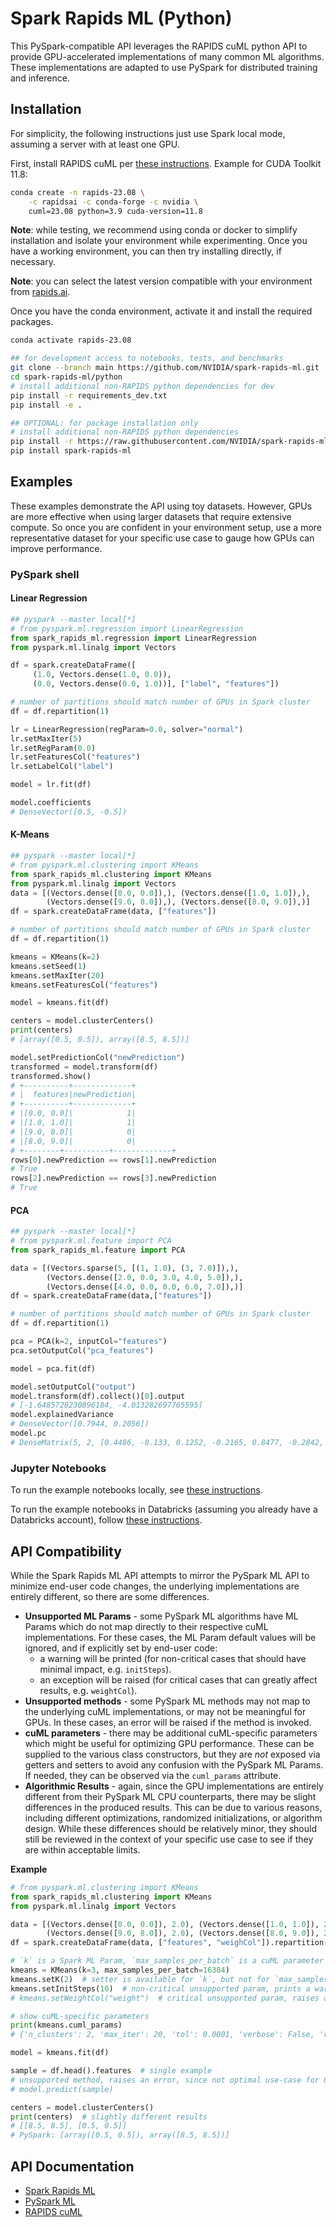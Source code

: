 # Spark Rapids ML (Python)

This PySpark-compatible API leverages the RAPIDS cuML python API to provide GPU-accelerated implementations of many common ML algorithms.  These implementations are adapted to use PySpark for distributed training and inference.

## Installation

For simplicity, the following instructions just use Spark local mode, assuming a server with at least one GPU.

First, install RAPIDS cuML per [these instructions](https://rapids.ai/start.html).   Example for CUDA Toolkit 11.8:
```bash
conda create -n rapids-23.08 \
    -c rapidsai -c conda-forge -c nvidia \
    cuml=23.08 python=3.9 cuda-version=11.8
```

**Note**: while testing, we recommend using conda or docker to simplify installation and isolate your environment while experimenting.  Once you have a working environment, you can then try installing directly, if necessary.

**Note**: you can select the latest version compatible with your environment from [rapids.ai](https://rapids.ai/start.html#get-rapids).

Once you have the conda environment, activate it and install the required packages.
```bash
conda activate rapids-23.08

## for development access to notebooks, tests, and benchmarks
git clone --branch main https://github.com/NVIDIA/spark-rapids-ml.git
cd spark-rapids-ml/python
# install additional non-RAPIDS python dependencies for dev
pip install -r requirements_dev.txt
pip install -e .

## OPTIONAL: for package installation only
# install additional non-RAPIDS python dependencies
pip install -r https://raw.githubusercontent.com/NVIDIA/spark-rapids-ml/main/python/requirements.txt
pip install spark-rapids-ml
```

## Examples

These examples demonstrate the API using toy datasets.  However, GPUs are more effective when using larger datasets that require extensive compute.  So once you are confident in your environment setup, use a more representative dataset for your specific use case to gauge how GPUs can improve performance.

### PySpark shell

#### Linear Regression
```python
## pyspark --master local[*]
# from pyspark.ml.regression import LinearRegression
from spark_rapids_ml.regression import LinearRegression
from pyspark.ml.linalg import Vectors

df = spark.createDataFrame([
     (1.0, Vectors.dense(1.0, 0.0)),
     (0.0, Vectors.dense(0.0, 1.0))], ["label", "features"])

# number of partitions should match number of GPUs in Spark cluster
df = df.repartition(1)

lr = LinearRegression(regParam=0.0, solver="normal")
lr.setMaxIter(5)
lr.setRegParam(0.0)
lr.setFeaturesCol("features")
lr.setLabelCol("label")

model = lr.fit(df)

model.coefficients
# DenseVector([0.5, -0.5])
```

#### K-Means
```python
## pyspark --master local[*]
# from pyspark.ml.clustering import KMeans
from spark_rapids_ml.clustering import KMeans
from pyspark.ml.linalg import Vectors
data = [(Vectors.dense([0.0, 0.0]),), (Vectors.dense([1.0, 1.0]),),
        (Vectors.dense([9.0, 8.0]),), (Vectors.dense([8.0, 9.0]),)]
df = spark.createDataFrame(data, ["features"])

# number of partitions should match number of GPUs in Spark cluster
df = df.repartition(1)

kmeans = KMeans(k=2)
kmeans.setSeed(1)
kmeans.setMaxIter(20)
kmeans.setFeaturesCol("features")

model = kmeans.fit(df)

centers = model.clusterCenters()
print(centers)
# [array([0.5, 0.5]), array([8.5, 8.5])]

model.setPredictionCol("newPrediction")
transformed = model.transform(df)
transformed.show()
# +----------+-------------+
# |  features|newPrediction|
# +----------+-------------+
# |[0.0, 0.0]|            1|
# |[1.0, 1.0]|            1|
# |[9.0, 8.0]|            0|
# |[8.0, 9.0]|            0|
# +--------+----------+-------------+
rows[0].newPrediction == rows[1].newPrediction
# True
rows[2].newPrediction == rows[3].newPrediction
# True
```

#### PCA
```python
## pyspark --master local[*]
# from pyspark.ml.feature import PCA
from spark_rapids_ml.feature import PCA

data = [(Vectors.sparse(5, [(1, 1.0), (3, 7.0)]),),
        (Vectors.dense([2.0, 0.0, 3.0, 4.0, 5.0]),),
        (Vectors.dense([4.0, 0.0, 0.0, 6.0, 7.0]),)]
df = spark.createDataFrame(data,["features"])

# number of partitions should match number of GPUs in Spark cluster
df = df.repartition(1)

pca = PCA(k=2, inputCol="features")
pca.setOutputCol("pca_features")

model = pca.fit(df)

model.setOutputCol("output")
model.transform(df).collect()[0].output
# [-1.6485728230896184, -4.013282697765595]
model.explainedVariance
# DenseVector([0.7944, 0.2056])
model.pc
# DenseMatrix(5, 2, [0.4486, -0.133, 0.1252, -0.2165, 0.8477, -0.2842, -0.0562, 0.7636, -0.5653, -0.1156], False)
```

### Jupyter Notebooks
To run the example notebooks locally, see [these instructions](../notebooks/README.md).

To run the example notebooks in Databricks (assuming you already have a Databricks account), follow [these instructions](../notebooks/databricks/README.md).

## API Compatibility

While the Spark Rapids ML API attempts to mirror the PySpark ML API to minimize end-user code changes, the underlying implementations are entirely different, so there are some differences.
- **Unsupported ML Params** - some PySpark ML algorithms have ML Params which do not map directly to their respective cuML implementations.  For these cases, the ML Param default values will be ignored, and if explicitly set by end-user code:
    - a warning will be printed (for non-critical cases that should have minimal impact, e.g. `initSteps`).
    - an exception will be raised (for critical cases that can greatly affect results, e.g. `weightCol`).
- **Unsupported methods** - some PySpark ML methods may not map to the underlying cuML implementations, or may not be meaningful for GPUs.  In these cases, an error will be raised if the method is invoked.
- **cuML parameters** - there may be additional cuML-specific parameters which might be useful for optimizing GPU performance.  These can be supplied to the various class constructors, but they are _not_ exposed via getters and setters to avoid any confusion with the PySpark ML Params.  If needed, they can be observed via the `cuml_params` attribute.
- **Algorithmic Results** - again, since the GPU implementations are entirely different from their PySpark ML CPU counterparts, there may be slight differences in the produced results.  This can be due to various reasons, including different optimizations, randomized initializations, or algorithm design.  While these differences should be relatively minor, they should still be reviewed in the context of your specific use case to see if they are within acceptable limits.

**Example**
```python
# from pyspark.ml.clustering import KMeans
from spark_rapids_ml.clustering import KMeans
from pyspark.ml.linalg import Vectors

data = [(Vectors.dense([0.0, 0.0]), 2.0), (Vectors.dense([1.0, 1.0]), 2.0),
        (Vectors.dense([9.0, 8.0]), 2.0), (Vectors.dense([8.0, 9.0]), 2.0)]
df = spark.createDataFrame(data, ["features", "weighCol"]).repartition(1)

# `k` is a Spark ML Param, `max_samples_per_batch` is a cuML parameter
kmeans = KMeans(k=3, max_samples_per_batch=16384)
kmeans.setK(2)  # setter is available for `k`, but not for `max_samples_per_batch`
kmeans.setInitSteps(10)  # non-critical unsupported param, prints a warning
# kmeans.setWeightCol("weight")  # critical unsupported param, raises an error

# show cuML-specific parameters
print(kmeans.cuml_params)
# {'n_clusters': 2, 'max_iter': 20, 'tol': 0.0001, 'verbose': False, 'random_state': 1909113551, 'init': 'scalable-k-means++', 'n_init': 1, 'oversampling_factor': 2.0, 'max_samples_per_batch': 16384}

model = kmeans.fit(df)

sample = df.head().features  # single example
# unsupported method, raises an error, since not optimal use-case for GPUs
# model.predict(sample)

centers = model.clusterCenters()
print(centers)  # slightly different results
# [[8.5, 8.5], [0.5, 0.5]]
# PySpark: [array([0.5, 0.5]), array([8.5, 8.5])]
```

## API Documentation

- [Spark Rapids ML](https://nvidia.github.io/spark-rapids-ml/)
- [PySpark ML](https://spark.apache.org/docs/latest/api/python/reference/pyspark.ml.html)
- [RAPIDS cuML](https://docs.rapids.ai/api/cuml/stable/api.html)
